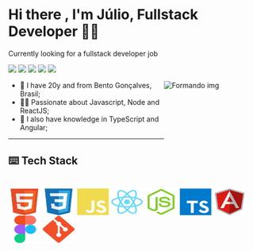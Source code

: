 <h1 align="left"> 
 Hi there , I'm Júlio, <strong>Fullstack Developer 👨‍💻</strong>
</h1>

<p align="left">
  <p>Currently looking for a fullstack developer job</p>
  <a href="https://wa.me/+5554999896211" target="_blank" alt="Whatsapp">
  <img src="https://img.shields.io/badge/WhatsApp-25D366?style=for-the-badge&logo=whatsapp&logoColor=white" /></a>
  
  <a href="mailto:juliomoreiraleite@gmail.com" target="_blank" alt="Gmail">
  <img src="https://img.shields.io/badge/Gmail-D14836?style=for-the-badge&logo=gmail&logoColor=white" /></a>

  <a href="https://www.linkedin.com/in/juliomoreiraleite/" target="_blank" alt="Linkedin">
  <img src="https://img.shields.io/badge/LinkedIn-0077B5?style=for-the-badge&logo=linkedin&logoColor=white" /></a>

  <a href="https://discord.gg/N879cpeuhv" target="_blank" alt="Discord">
  <img src="https://img.shields.io/badge/Discord-7289DA?style=for-the-badge&logo=discord&logoColor=white" target="_blank"></a> 

  <a href="https://www.instagram.com/julio_moreira_leite_/" target="_blank" alt="Instagram">
  <img src="https://img.shields.io/badge/-Instagram-%23E4405F?style=for-the-badge&logo=instagram&logoColor=white" target="_blank"></a>

</p>  

 <ul align="left"> 
   <img src="https://media.giphy.com/media/v1.Y2lkPTc5MGI3NjExam9pMGdqZXFmY3BjMGdsY3EzN3JrMXA1dWl3YmR1ZzBweXBwNXJneSZlcD12MV9pbnRlcm5hbF9naWZfYnlfaWQmY3Q9Zw/lJNoBCvQYp7nq/giphy.gif" height="200" width="190" align="right" alt="Formando img"/>
  <li>🧑 I have 20y and from Bento Gonçalves, Brasil;</li>
  <li>👨‍💻 Passionate about Javascript, Node and ReactJS;</li>
  <li>📌 I also have knowledge in TypeScript and Angular;</li>
  
 </ul>
 
 <hr>
 
<h2 align="left">
  ⌨️ Tech Stack 
</h2>

<div style="display: inline_block"><br>
  <img align="center" alt="HTML" height="55" width="65" src="https://raw.githubusercontent.com/devicons/devicon/master/icons/html5/html5-original.svg">
  <img align="center" alt="CSS" height="55" width="65" src="https://raw.githubusercontent.com/devicons/devicon/master/icons/css3/css3-original.svg">
  <img align="center" alt="Js" height="55" width="65" src="https://raw.githubusercontent.com/devicons/devicon/master/icons/javascript/javascript-plain.svg">
  <img align="center" alt="React" height="55" width="65" src="https://raw.githubusercontent.com/devicons/devicon/master/icons/react/react-original.svg">
  <img align="center" alt="NodeJs" height="55" width="65" src="https://raw.githubusercontent.com/devicons/devicon/master/icons/nodejs/nodejs-original.svg">
  <img align="center" alt="Ts" height="55" width="65" src="https://raw.githubusercontent.com/devicons/devicon/master/icons/typescript/typescript-plain.svg">
  <img align="center" alt="Angular" height="55" width="65" src="https://raw.githubusercontent.com/devicons/devicon/master/icons/angularjs/angularjs-original.svg">
 <img align="center" alt="Figma" height="55" width="65" src="https://raw.githubusercontent.com/devicons/devicon/master/icons/figma/figma-original.svg">
 <img align="center" alt="Git" height="55" width="65" src="https://raw.githubusercontent.com/devicons/devicon/master/icons/git/git-original.svg">
</div>
 

